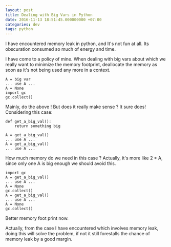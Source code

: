 ```yaml
---
layout: post
title: Dealing with Big Vars in Python
date: 2016-11-13 18:51:45.000000000 +07:00
categories: dev
tags: python
---
```

I have encountered memory leak in python, and It's not fun at all. Its obscuration consumed so much of energy and time. 

I have come to a policy of mine. When dealing with big vars about which we really want to minimize the memory footprint, deallocate the memory as soon as it's not being used any more in a context.

```
A = big var
... use A ...
A = None
import gc
gc.collect()
```

Mainly, do the above ! But does it really make sense ? It sure does! Considering this case:

```
def get_a_big_val():
    return something big

A = get_a_big_val()
... use A ...
A = get_a_big_val()
... use A ...
```

How much memory do we need in this case ? Actually, it's more like 2 * A, since only one A is big enough we should avoid this.

```
import gc
A = get_a_big_val()
... use A ...
A = None
gc.collect()
A = get_a_big_val()
... use A ...
A = None
gc.collect()
```

Better memory foot print now.

Actually, from the case I have encountered which involves memory leak, doing this will solve the problem, if not it still forestalls the chance of memory leak by a good margin.
